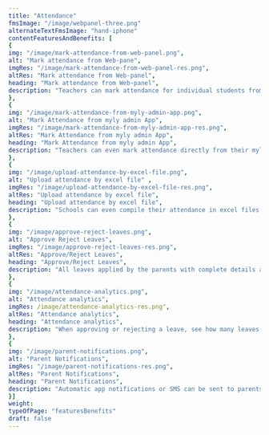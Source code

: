 ```yaml
---
title: "Attendance"
fmsImage: "/image/webpanel-three.png"
alternateTextFmsImage: "hand-iphone"
contentFeaturesAndBenefits: [
{
img: "/image/mark-attendance-from-web-panel.png",
alt: "Mark attendance from Web-pane",
imgRes: "/image/mark-attendance-from-web-panel-res.png",
altRes: "Mark attendance from Web-panel",
heading: "Mark attendance from Web-panel",
description: "Teachers can mark attendance for individual students from their web-panel login. Attendance status includes Present, Absent, Half-day and On-leave."
},
{
img: "/image/mark-attendance-from-myly-admin-app.png",
alt: "Mark Attendance from myly admin App",    
imgRes: "/image/mark-attendance-from-myly-admin-app-res.png", 
altRes: "Mark Attendance from myly admin App",
heading: "Mark Attendance from myly admin App",
description: "Teachers can even mark attendance directly from their myly admin app. Attendance can be Saved for editing later or Published for finalization."
},
{
img: "/image/upload-attendance-by-excel-file.png",
alt: "Upload attendance by excel file" ,
imgRes: "/image/upload-attendance-by-excel-file-res.png",
altRes: "Upload attendance by excel file",
heading: "Upload attendance by excel file",
description: "Schools can even compile their attendance in excel files and upload them on the web-panel to mark attendance for students."
},
{
img: "/image/approve-reject-leaves.png",
alt: "Approve Reject Leaves",  
imgRes: "/image/approve-reject-leaves-res.png",
altRes: "Approve/Reject Leaves",
heading: "Approve/Reject Leaves",
description: "All leaves applied by the parents with complete details and attachments are visible on the web-panel from where they can be approved or rejected on merit."
},
{
img: "/image/attendance-analytics.png",
alt: "Attendance analytics",  
imgRes: /image/attendance-analytics-res.png",
altRes: "Attendance analytics",
heading: "Attendance analytics",
description: "When approving or rejecting a leave, see how many leaves this student has already taken so far and decide accordingly."
},
{
img: "/image/parent-notifications.png",
alt: "Parent Notifications",  
imgRes: "/image/parent-notifications-res.png",
altRes: "Parent Notifications",
heading: "Parent Notifications",
description: "Automatic app notifications or SMS can be sent to parents if their child is marked Absent, On-leave etc."
}]
weight:
typeOfPage: "featuresBenefits"
draft: false
---
```

